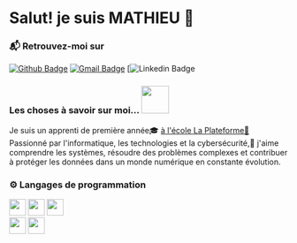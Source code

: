 # Salut! je suis MATHIEU 👋

### 📬 Retrouvez-moi sur
[![Github Badge](http://img.shields.io/badge/-Github-black?style=flat-square&logo=github&link=https://github.com/mathieu-sambiase/)](https://github.com/mathieu-sambiase/)
[![Gmail Badge](https://img.shields.io/badge/-Gmail-d14836?style=flat-square&logo=Gmail&logoColor=white&link=mathieu-sambiase@laplaetforme.io)](mathieu-sambiase@laplaetforme.io)
[![Linkedin Badge](https://img.shields.io/badge/-LinkedIn-blue?style=flat-square&logo=Linkedin&logoColor=white&link=https:/)


### Les choses à savoir sur moi...  <img src="https://media.giphy.com/media/VgCDAzcKvsR6OM0uWg/giphy.gif" width="50">
Je suis un apprenti de première année🎓 [à l'école La Plateforme📙](https://laplateforme.io/) Passionné par l'informatique, les technologies et la cybersécurité,🤖 j'aime comprendre les systèmes, résoudre des problèmes complexes et contribuer à protéger les données dans un monde numérique en constante évolution.

### ⚙️ Langages de programmation
  <img src = 'https://github.com/MarikIshtar007/MarikIshtar007/blob/master/images/python2.png' height='30'/>   <img src = 'https://github.com/MarikIshtar007/MarikIshtar007/blob/master/images/html.svg' width='30'/>   <img src = 'https://github.com/MarikIshtar007/MarikIshtar007/blob/master/images/css.svg' width='30'/>  
  <img src = 'https://github.com/MarikIshtar007/MarikIshtar007/blob/master/images/js.svg' width='30'/>   <img src = 'https://github.com/MarikIshtar007/MarikIshtar007/blob/master/images/git.svg' width='30'/>




<!--
**mathieu-sambiase/mathieu-sambiase** is a ✨ _special_ ✨ repository because its `README.md` (this file) appears on your GitHub profile.

Here are some ideas to get you started:

- 🔭 I’m currently working on ...
- 🌱 I’m currently learning ...
- 👯 I’m looking to collaborate on ...
- 🤔 I’m looking for help with ...
- 💬 Ask me about ...
- 📫 How to reach me: ...
- 😄 Pronouns: ...
- ⚡ Fun fact: ...
-->
